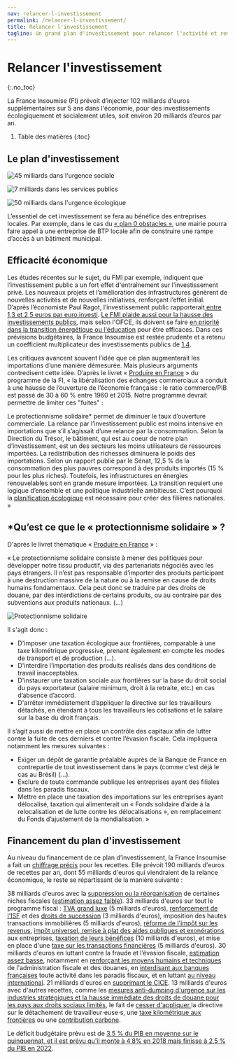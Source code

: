 ```yaml
---
nav: relancer-l-investissement
permalink: /relancer-l-investissement/
title: Relancer l'investissement
tagline: Un grand plan d'investissement pour relancer l'activité et remplir les carnets de commandes
---
```


# Relancer l'investissement
{:.no_toc}

La France Insoumise (FI) prévoit d’injecter 102 milliards d'euros supplémentaires sur 5 ans dans l'économie, pour des investissements écologiquement et socialement utiles, soit environ 20 milliards d’euros par an.

1. Table des matières
{:toc}

## Le plan d'investissement

![45 milliards dans l'urgence sociale](https://scontent.xx.fbcdn.net/v/t31.0-8/16797622_10155096763938750_5883449515252404990_o.jpg?oh=0c920cf44039fa54d340d7c510aebc5c&oe=5992F55F)

![7 milliards dans les services publics](https://scontent.xx.fbcdn.net/v/t31.0-8/16836119_10155096763993750_6077388585475651093_o.jpg?oh=3348aec0b65c5963c90f4e5a09c833fe&oe=597B8664)

![50 milliards dans l'urgence écologique](https://scontent.xx.fbcdn.net/v/t31.0-8/16819424_10155096764008750_4137312362435373564_o.jpg?oh=baf12c1730921a96cc1eb2ff91943e36&oe=594E1C59)

L’essentiel de cet investissement se fera au bénéfice des entreprises locales. Par exemple, dans le cas du [« plan 0 obstacles »](https://laec.fr/s68m1), une mairie pourra faire appel à une entreprise de BTP locale afin de construire une rampe d’accès à un bâtiment municipal.

## Efficacité économique

Les études récentes sur le sujet, du FMI par exemple, indiquent que l’investissement public a un fort effet d'entraînement sur l’investissement privé. Les nouveaux projets et l’amélioration des infrastructures génèrent de nouvelles activités et de nouvelles initiatives, renforçant l’effet initial. D’après l’économiste Paul Ragot, l’investissement public rapporterait[ entre 1,3 et 2,5 euros par euro investi](http://www.lemonde.fr/idees/article/2016/11/04/l-investissement-public-est-la-cle-de-la-reprise-economique_5025661_3232.html). [Le FMI plaide aussi pour la hausse des investissements publics](https://www.lesechos.fr/02/12/2016/lesechos.fr/0211556543481_investissement-public---le-plaidoyer-de-l-ofce.htm), mais selon l'OFCE, ils doivent se faire [en priorité dans la transition énergétique ou l'éducation](https://www.lesechos.fr/02/12/2016/lesechos.fr/0211556543481_investissement-public---le-plaidoyer-de-l-ofce.htm) pour être efficaces. Dans ces prévisions budgétaires, la France Insoumise est restée prudente et a retenu un coefficient multiplicateur des investissements publics de [1,4](https://www.youtube.com/watch?v=T7b67QCjibc).

Les critiques avancent souvent l’idée que ce plan augmenterait les importations d’une manière démesurée. Mais plusieurs arguments contredisent cette idée. D’après le livret « [Produire en France](https://avenirencommun.fr/livret-produire-france/) » du programme de la FI, « la libéralisation des échanges commerciaux a conduit à une hausse de l’ouverture de l’économie française : le ratio commerce/PIB est passé de 30 à 60 % entre 1960 et 2015. Notre programme devrait permettre de limiter ces "fuites" :

Le protectionnisme solidaire* permet de diminuer le taux d’ouverture commerciale.
La relance par l’investissement public est moins intensive en importations que s’il s’agissait d’une relance par la consommation. Selon la Direction du Trésor, le bâtiment, qui est au coeur de notre plan d’investissement, est un des secteurs les moins utilisateurs de ressources importées.
La redistribution des richesses diminuera le poids des importations. Selon un rapport publié par le Sénat, 12,5 % de la consommation des plus pauvres correspond à des produits importés (15 % pour les plus riches).
Toutefois, les infrastructures en énergies renouvelables sont en grande mesure importées. La transition requiert une logique d’ensemble et une politique industrielle ambitieuse. C’est pourquoi la [planification écologique](https://avenirencommun.fr/livret-planification-ecologique-regle-verte/) est nécessaire pour créer des filières nationales. »

## *Qu’est ce que le « protectionnisme solidaire » ?

D'après le livret thématique « [Produire en France](https://avenirencommun.fr/livret-planification-ecologique-regle-verte/) » :

« Le protectionnisme solidaire consiste à mener des politiques pour développer notre tissu productif, via des partenariats négociés avec les pays étrangers. Il n’est pas responsable d’importer des produits participant à une destruction massive de la nature ou à la remise en cause de droits humains fondamentaux. Cela peut donc se traduire par des droits de douane, par des interdictions de certains produits, ou au contraire par des subventions aux produits nationaux. (…)

![Protectionnisme solidaire](https://scontent.xx.fbcdn.net/v/t31.0-8/16903390_10155096764253750_6221149005033385020_o.jpg?oh=1eb5fe7eb0f43c38f71f8d9100c6002f&oe=594FA0F4)

Il s'agit donc :

- D'imposer une taxation écologique aux frontières, comparable à une taxe kilométrique progressive, prenant également en compte les modes de transport et de production (…).
- D'interdire l’importation des produits réalisés dans des conditions de travail inacceptables.
- D'instaurer une taxation sociale aux frontières sur la base du droit social du pays exportateur (salaire minimum, droit à la retraite, etc.) en cas d’absence d’accord.
- D'arrêter immédiatement d’appliquer la directive sur les travailleurs détachés, en étendant à tous les travailleurs les cotisations et le salaire sur la base du droit français.

Il s’agit aussi de mettre en place un contrôle des capitaux afin de lutter contre la fuite de ces derniers et contre l’évasion fiscale. Cela impliquera notamment les mesures suivantes :

- Exiger un dépôt de garantie préalable auprès de la Banque de France en contrepartie de tout investissement dans le pays (comme c’est déjà le cas au Brésil) (…).
- Exclure de toute commande publique les entreprises ayant des filiales dans les paradis fiscaux.
- Mettre en place une taxation des importations sur les entreprises ayant délocalisé, taxation qui alimenterait un « Fonds solidaire d’aide à la relocalisation et de lutte contre les délocalisations », en remplacement du Fonds d’ajustement de la mondialisation. »

## Financement du plan d'investissement

Au niveau du financement de ce plan d’investissement, la France Insoumise a fait un [chiffrage précis](https://www.youtube.com/watch?v=T7b67QCjibc) pour les recettes. Elle prévoit 190 milliards d'euros de recettes par an, dont 55 milliards d'euros qui viendraient de la relance économique, le reste se répartissant de la manière suivante :

38 milliards d'euros avec la [suppression ou la réorganisation](https://laec.fr/s36m2) de certaines niches fiscales ([estimation assez faible](http://www.lefigaro.fr/conjoncture/2015/10/07/20002-20151007ARTFIG00017-la-fin-de-la-prime-pour-l-emploi-va-reduire-le-cout-des-niches-fiscales.php)).
33 milliards d'euros sur tout le programme fiscal : [TVA grand luxe](https://laec.fr/s36m6) (5 milliards d'euros),  [renforcement de l'ISF](https://laec.fr/s36m4) et des [droits de succession](https://laec.fr/s36m5) (3 milliards d'euros), imposition des hautes transactions immobilières (5 milliards d'euros), [réforme de l'impôt sur les revenus](https://laec.fr/s36m1), [impôt universel](https://laec.fr/s37m1),[ remise à plat des aides publiques et exonérations](https://laec.fr/s18m3) aux entreprises, [taxation de leurs bénéfices](https://laec.fr/s37m2) (10 milliards d'euros), et mise en place d'une [taxe sur les transactions financières](https://laec.fr/s19m3) (5 milliards d'euros).
30 milliards d'euros en luttant contre la fraude et l’évasion fiscale, [ estimation assez basse](https://www.challenges.fr/economie/l-evasion-fiscale-coute-a-la-france-entre-40-et-60-milliards-d-euros-par-an_26100), notamment en [renforçant les moyens humains et techniques](https://laec.fr/s37m5) de l'administration fiscale et des douanes, en [interdisant aux banques françaises](https://laec.fr/s37m3) toute activité dans les paradis fiscaux, et en luttant [au niveau international](https://laec.fr/s37m4).
21 milliards d'euros en [supprimant le CICE](https://laec.fr/s18m2).
13 milliards d'euros avec d'autres recettes, comme les [mesures anti-dumping d'urgence sur les industries stratégiques et la hausse immédiate des droits de douane pour les pays aux droits sociaux limités](https://laec.fr/s17m2), le fait de [cesser d'appliquer ](https://laec.fr/s49m2)la directive sur le détachement de travailleur⋅euse⋅s, une [taxe kilométrique aux frontières](https://laec.fr/s42m2) ou une [contribution carbone](https://laec.fr/s42m1).

Le déficit budgétaire prévu est de [3,5 % du PIB en moyenne sur le quinquennat, et il est prévu qu'il monte à 4,8% en 2018 mais finisse à 2,5 % du PIB en 2022](http://www.latribune.fr/economie/presidentielle-2017/melenchon-ou-la-relance-par-l-investissement-public-684971.html).
